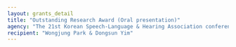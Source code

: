 ```yaml
---
layout: grants_detail
title: "Outstanding Research Award (Oral presentation)"
agency: "The 21st Korean Speech-Language & Hearing Association conference"
recipient: "Wongjung Park & Dongsun Yim"
---
```

